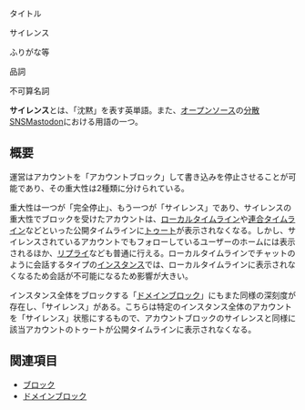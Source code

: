 <div>

タイトル

</div>

サイレンス

ふりがな等

品詞

不可算名詞

  
**サイレンス**とは、「沈黙」を表す英単語。また、[オープンソース](/%E3%82%AA%E3%83%BC%E3%83%97%E3%83%B3%E3%82%BD%E3%83%BC%E3%82%B9 "オープンソース")の[分散SNS](/%E5%88%86%E6%95%A3SNS "分散SNS")[Mastodon](/%E3%83%9E%E3%82%B9%E3%83%88%E3%83%89%E3%83%B3 "マストドン")における用語の一つ。

## 概要

運営はアカウントを「アカウントブロック」して書き込みを停止させることが可能であり、その重大性は2種類に分けられている。

重大性は一つが「完全停止」、もう一つが「サイレンス」であり、サイレンスの重大性でブロックを受けたアカウントは、[ローカルタイムライン](/%E3%83%AD%E3%83%BC%E3%82%AB%E3%83%AB%E3%82%BF%E3%82%A4%E3%83%A0%E3%83%A9%E3%82%A4%E3%83%B3 "ローカルタイムライン")や[連合タイムライン](/%E9%80%A3%E5%90%88%E3%82%BF%E3%82%A4%E3%83%A0%E3%83%A9%E3%82%A4%E3%83%B3 "連合タイムライン")などといった公開タイムラインに[トゥート](/%E3%83%88%E3%82%A5%E3%83%BC%E3%83%88 "トゥート")が表示されなくなる。しかし、サイレンスされているアカウントでもフォローしているユーザーのホームには表示されるほか、[リプライ](/%E3%83%AA%E3%83%97%E3%83%A9%E3%82%A4 "リプライ")なども普通に行える。ローカルタイムラインでチャットのように会話するタイプの[インスタンス](/%E3%82%A4%E3%83%B3%E3%82%B9%E3%82%BF%E3%83%B3%E3%82%B9 "インスタンス")では、ローカルタイムラインに表示されなくなるため会話が不可能になるため影響が大きい。

インスタンス全体をブロックする「[ドメインブロック](/%E3%83%89%E3%83%A1%E3%82%A4%E3%83%B3%E3%83%96%E3%83%AD%E3%83%83%E3%82%AF "ドメインブロック")」にもまた同様の深刻度が存在し、「サイレンス」がある。こちらは特定のインスタンス全体のアカウントを「サイレンス」状態にするもので、アカウントブロックのサイレンスと同様に該当アカウントのトゥートが公開タイムラインに表示されなくなる。

## 関連項目

-   [ブロック](/%E3%83%96%E3%83%AD%E3%83%83%E3%82%AF "ブロック")
-   [ドメインブロック](/%E3%83%89%E3%83%A1%E3%82%A4%E3%83%B3%E3%83%96%E3%83%AD%E3%83%83%E3%82%AF "ドメインブロック")
